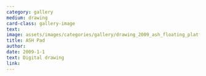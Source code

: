 ```yaml
---
category: gallery
medium: drawing
card-class: gallery-image
text:
image: assets/images/categories/gallery/drawing_2009_ash_floating_platform.png
title: ASH Pad
author:
date: 2009-1-1
text: Digital drawing
link:
---
```

